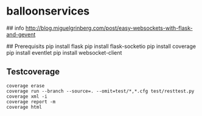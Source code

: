 # balloonservices

## info
    http://blog.miguelgrinberg.com/post/easy-websockets-with-flask-and-gevent

## Prerequisits
    pip install flask
    pip install flask-socketio
    pip install coverage
    pip install eventlet
    pip install websocket-client


## Testcoverage
    coverage erase
    coverage run --branch --source=. --omit=test/*,*.cfg test/resttest.py
    coverage xml -i
    coverage report -m
    coverage html
